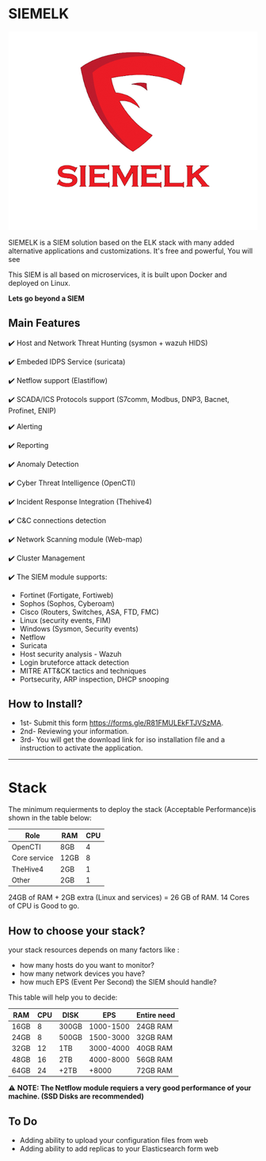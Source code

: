 # SIEMELK

<p align="center">
 <img alt="SIEMELK Logo" src="SIEMELK..png">
</p>


SIEMELK is a SIEM solution based on the ELK stack with many added alternative applications and customizations. It's free and powerful, You will see

This SIEM is all based on microservices, it is built upon Docker and deployed on Linux.

**Lets go beyond a SIEM**

## Main Features
✔️ Host and Network Threat Hunting (sysmon + wazuh HIDS)

✔️ Embeded IDPS Service (suricata)

✔️ Netflow support (Elastiflow)

✔️ SCADA/ICS Protocols support (S7comm, Modbus, DNP3, Bacnet, Profinet, ENIP)

✔️ Alerting

✔️ Reporting

✔️ Anomaly Detection

✔️ Cyber Threat Intelligence (OpenCTI)

✔️ Incident Response Integration (Thehive4)

✔️ C&C connections detection

✔️ Network Scanning module (Web-map)

✔️ Cluster Management

✔️ The SIEM module supports:
- Fortinet (Fortigate, Fortiweb)
- Sophos (Sophos, Cyberoam)
- Cisco (Routers, Switches, ASA, FTD, FMC)
- Linux (security events, FIM)
- Windows (Sysmon, Security events)
- Netflow
- Suricata
- Host security analysis - Wazuh
- Login bruteforce attack detection
- MITRE ATT&CK tactics and techniques
- Portsecurity, ARP inspection, DHCP snooping

## How to Install?
  - 1st- Submit this form https://forms.gle/R81FMULEkFTJVSzMA.
  - 2nd- Reviewing your information.
  - 3rd- You will get the download link for iso installation file and a instruction to activate the application.

---------

# Stack
The minimum requierments to deploy the stack (Acceptable Performance)is shown in the table below:

| Role   | RAM   |   CPU |
| -------| ------|-------|
| OpenCTI| 8GB | 4  |
|Core service| 12GB | 8 |
|TheHive4| 2GB|1|
|Other| 2GB|1|

24GB of RAM + 2GB extra (Linux and services) = 26 GB of RAM.
14 Cores of CPU is Good to go.

## How to choose your stack?
your stack resources depends on many factors like :
- how many hosts do you want to monitor?
- how many network devices you have?
- how much EPS (Event Per Second) the SIEM should handle?

This table will help you to decide:

| RAM     | CPU         |    DISK | EPS| Entire need|
| ---------| ------      |-------|----|----|
|16GB|8|300GB|1000-1500| 24GB RAM|
|24GB|8|500GB|1500-3000| 32GB RAM|
|32GB|12|1TB|3000-4000| 40GB RAM|
|48GB|16|2TB|4000-8000|56GB RAM|
|64GB|24|+2TB|+8000|72GB RAM|

⚠️ **NOTE: The Netflow module requiers a very good performance of your machine. (SSD Disks are recommended)**

## To Do
- Adding ability to upload your configuration files from web
- Adding ability to add replicas to your Elasticsearch form web
